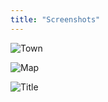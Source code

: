```yaml
---
title: "Screenshots"
---
```


![Town](../screenshot-town.png)

![Map](../screenshot-map.png)

![Title](../screenshot-title.png)